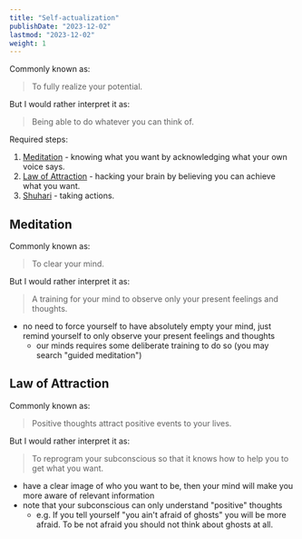 ```yaml
---
title: "Self-actualization"
publishDate: "2023-12-02"
lastmod: "2023-12-02"
weight: 1
---
```


Commonly known as:

> To fully realize your potential.

But I would rather interpret it as:

> Being able to do whatever you can think of.

Required steps:

1. [Meditation](#meditation) - knowing what you want by acknowledging what your
   own voice says.
2. [Law of Attraction](#law-of-attraction) - hacking your brain by believing you
   can achieve what you want.
3. [Shuhari](..) - taking actions.

## Meditation

Commonly known as:

> To clear your mind.

But I would rather interpret it as:

> A training for your mind to observe only your present feelings and thoughts.

- no need to force yourself to have absolutely empty your mind, just remind yourself
  to only observe your present feelings and thoughts
  - our minds requires some deliberate training to do so (you may search "guided meditation")

## Law of Attraction

Commonly known as:

> Positive thoughts attract positive events to your lives.

But I would rather interpret it as:

> To reprogram your subconscious so that it knows how to help you to get what you want.

- have a clear image of who you want to be, then your mind will make you more
  aware of relevant information
- note that your subconscious can only understand "positive" thoughts
  - e.g. If you tell yourself "you ain't afraid of ghosts" you will be more
    afraid. To be not afraid you should not think about ghosts at all.
